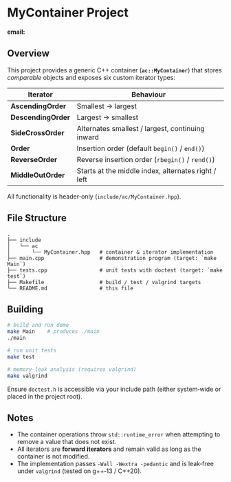 
# MyContainer Project

**email:** 

## Overview

This project provides a generic C++ container (**`ac::MyContainer`**) that stores *comparable* objects
and exposes six custom iterator types:

| Iterator                | Behaviour                                               |
|-------------------------|---------------------------------------------------------|
| **AscendingOrder**      | Smallest → largest                                      |
| **DescendingOrder**     | Largest → smallest                                      |
| **SideCrossOrder**      | Alternates smallest / largest, continuing inward       |
| **Order**               | Insertion order (default `begin()` / `end()`)           |
| **ReverseOrder**        | Reverse insertion order (`rbegin()` / `rend()`)         |
| **MiddleOutOrder**      | Starts at the middle index, alternates right / left     |

All functionality is header‑only (`include/ac/MyContainer.hpp`).

## File Structure

```
.
├── include
│   └── ac
│       └── MyContainer.hpp   # container & iterator implementation
├── main.cpp                  # demonstration program (target: `make Main`)
├── tests.cpp                 # unit tests with doctest (target: `make test`)
├── Makefile                  # build / test / valgrind targets
└── README.md                 # this file
```

## Building

```bash
# build and run demo
make Main    # produces ./main
./main

# run unit tests
make test

# memory‑leak analysis (requires valgrind)
make valgrind
```

Ensure `doctest.h` is accessible via your include path (either system‑wide or placed in the project root).

## Notes

* The container operations throw `std::runtime_error` when attempting to remove a value that does not exist.
* All iterators are **forward iterators** and remain valid as long as the container is not modified.
* The implementation passes `-Wall -Wextra -pedantic` and is leak‑free under `valgrind` (tested on g++‑13 / C++20).
